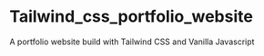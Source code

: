 # Tailwind_css_portfolio_website
A portfolio website build with Tailwind CSS and Vanilla Javascript
